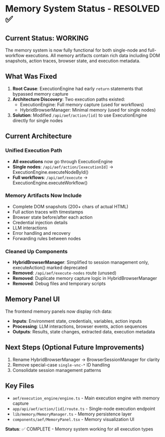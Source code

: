 # Memory System Status - RESOLVED ✅

## Current Status: WORKING

The memory system is now fully functional for both single-node and full-workflow executions. All memory artifacts contain rich data including DOM snapshots, action traces, browser state, and execution metadata.

## What Was Fixed

1. **Root Cause**: ExecutionEngine had early `return` statements that bypassed memory capture
2. **Architecture Discovery**: Two execution paths existed:
   - ExecutionEngine: Full memory capture (used for workflows)
   - HybridBrowserManager: Minimal memory (used for single nodes)
3. **Solution**: Modified `/api/aef/action/[id]` to use ExecutionEngine directly for single nodes

## Current Architecture

### Unified Execution Path
- **All executions** now go through ExecutionEngine
- **Single nodes**: `/api/aef/action/[executionId]` → ExecutionEngine.executeNodeById()
- **Full workflows**: `/api/aef/execute` → ExecutionEngine.executeWorkflow()

### Memory Artifacts Now Include
- Complete DOM snapshots (200+ chars of actual HTML)
- Full action traces with timestamps
- Browser state before/after each action
- Credential injection details
- LLM interactions
- Error handling and recovery
- Forwarding rules between nodes

### Cleaned Up Components
- **HybridBrowserManager**: Simplified to session management only, executeAction() marked deprecated
- **Removed**: `/api/aef/execute-nodes` route (unused)
- **Removed**: Duplicate memory capture logic in HybridBrowserManager
- **Removed**: Debug files and temporary scripts

## Memory Panel UI
The frontend memory panels now display rich data:
- **Inputs**: Environment state, credentials, variables, action inputs
- **Processing**: LLM interactions, browser events, action sequences
- **Outputs**: Results, state changes, extracted data, execution metadata

## Next Steps (Optional Future Improvements)
1. Rename HybridBrowserManager → BrowserSessionManager for clarity
2. Remove special-case `single-vnc-*` ID handling
3. Consolidate session management patterns

## Key Files
- `aef/execution_engine/engine.ts` - Main execution engine with memory capture
- `app/api/aef/action/[id]/route.ts` - Single-node execution endpoint
- `lib/memory/MemoryManager.ts` - Memory persistence layer
- `components/aef/MemoryPanel.tsx` - Memory visualization UI

**Status**: ✅ COMPLETE - Memory system working for all execution types 